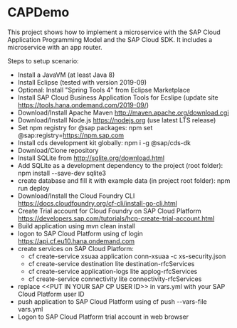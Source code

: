 # CAPDemo
This project shows how to implement a microservice with the SAP Cloud Application Programming Model and the SAP Cloud SDK. It includes a microservice with an app router.

Steps to setup scenario:
  - Install a JavaVM (at least Java 8)
  - Install Eclipse (tested with version 2019-09)
  - Optional: Install "Spring Tools 4" from Eclipse Marketplace
  - Install SAP Cloud Business Application Tools for Ecslipe (update site https://tools.hana.ondemand.com/2019-09/)
  - Download/Install Apache Maven http://maven.apache.org/download.cgi
  - Download/Install Node.js https://nodejs.org (use latest LTS release)
  - Set npm registry for @sap packages: npm set @sap:registry=https://npm.sap.com
  - Install cds development kit globally: npm i -g @sap/cds-dk
  - Download/Clone repository
  - Install SQLite from http://sqlite.org/download.html
  - Add SQLite as a development dependency to the project (root folder): npm install --save-dev sqlite3
  - create database and fill it with example data (in project root folder): npm run deploy
  - Download/Install the Cloud Foundry CLI https://docs.cloudfoundry.org/cf-cli/install-go-cli.html
  - Create Trial account for Cloud Foundry on SAP Cloud Platform https://developers.sap.com/tutorials/hcp-create-trial-account.html
  - Build application using mvn clean install
  - logon to SAP Cloud Platform using cf login https://api.cf.eu10.hana.ondemand.com
  - create services on SAP Cloud Platform:
    - cf create-service xsuaa application conn-xsuaa -c xs-security.json
    - cf create-service destination lite destination-rfcServices
    - cf create-service application-logs lite applog-rfcServices
    - cf create-service connectivity lite connectivity-rfcServices
  - replace \<<PUT IN YOUR SAP CP USER ID\>> in vars.yml with your SAP Cloud Platform user ID
  - push application to SAP Cloud Platform using cf push --vars-file vars.yml
  - Logon to SAP Cloud Platform trial account in web browser
